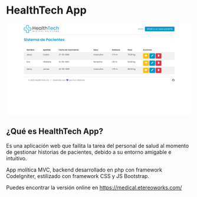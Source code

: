 # HealthTech App

![Home page de HelathTech](https://github.com/evavillafae/healthtech-app/blob/95d0c4ff8ea4edf9e41d8eab0901176714962522/healthtech.jpg)


## ¿Qué es HealthTech App?

Es una aplicación web que failita la tarea del personal de salud al momento de gestionar historias de pacientes, debido a su entorno amigable e intuitivo.

App molítica MVC, backend desarrollado en php con framework CodeIgniter, estilizado con framework CSS y JS Bootstrap.


Puedes encontrar la versión online en https://medical.etereoworks.com/ 
